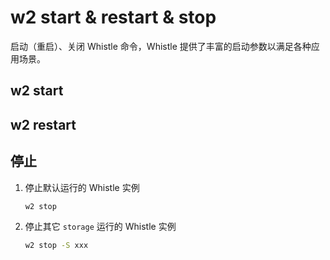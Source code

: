 # w2 start & restart & stop
启动（重启）、关闭 Whistle 命令，Whistle 提供了丰富的启动参数以满足各种应用场景。

## w2 start


## w2 restart

## 停止
1. 停止默认运行的 Whistle 实例
    ``` sh
    w2 stop
    ```
2. 停止其它 `storage` 运行的 Whistle 实例
    ``` sh
    w2 stop -S xxx
    ```
